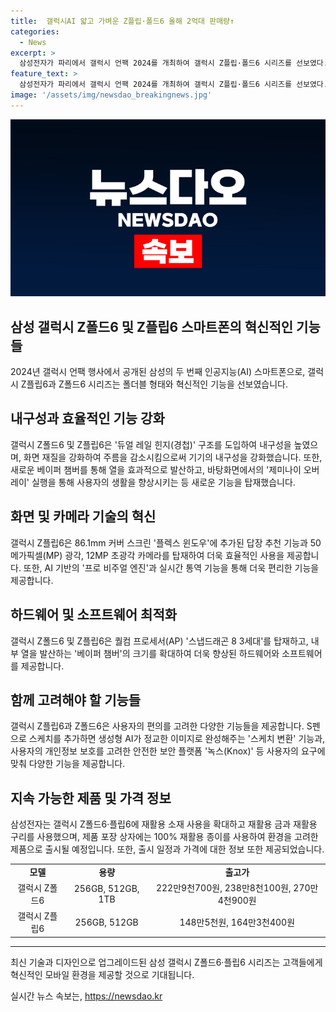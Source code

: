 ```yaml
---
title:  갤럭시AI 얇고 가벼운 Z플립·폴드6 올해 2억대 판매량↑
categories:
  - News
excerpt: >
  삼성전자가 파리에서 갤럭시 언팩 2024를 개최하여 갤럭시 Z플립·폴드6 시리즈를 선보였다. 노태문 삼성전자 MX사업부장은 2억 대 갤럭시 기기에서 갤럭시 AI를 사용할 수 있을 전망이라고 전했다. 특히, 폴드6은 내구성을 높이고 플립6은 열 발산 베이퍼 챔버를 도입했으며, 카메라와 배터리 등 다양한 기능이 업그레이드되었다. 또한, 스케치 변환 기능과 보안성을 강화한 새로운 폴더블 시리즈의 출시가 예정되어 있다.
feature_text: >
  삼성전자가 파리에서 갤럭시 언팩 2024를 개최하여 갤럭시 Z플립·폴드6 시리즈를 선보였다. 노태문 삼성전자 MX사업부장은 2억 대 갤럭시 기기에서 갤럭시 AI를 사용할 수 있을 전망이라고 전했다. 특히, 폴드6은 내구성을 높이고 플립6은 열 발산 베이퍼 챔버를 도입했으며, 카메라와 배터리 등 다양한 기능이 업그레이드되었다. 또한, 스케치 변환 기능과 보안성을 강화한 새로운 폴더블 시리즈의 출시가 예정되어 있다.
image: '/assets/img/newsdao_breakingnews.jpg'
---
```


<p><img src="/assets/img/newsdao_breakingnews.jpg" alt="bookingtag 속보" /></p>

<h2 data-ke-size="size26">삼성 갤럭시 Z폴드6 및 Z플립6 스마트폰의 혁신적인 기능들</h2>

<p data-ke-size="size16">2024년 갤럭시 언팩 행사에서 공개된 삼성의 두 번째 인공지능(AI) 스마트폰으로, 갤럭시 Z플립6과 Z폴드6 시리즈는 폴더블 형태와 혁신적인 기능을 선보였습니다.</p>

<h2 data-ke-size="size24">내구성과 효율적인 기능 강화</h2>

<p data-ke-size="size16">갤럭시 Z폴드6 및 Z플립6은 '듀얼 레일 힌지(경첩)' 구조를 도입하여 내구성을 높였으며, 화면 재질을 강화하여 주름을 감소시킴으로써 기기의 내구성을 강화했습니다. 또한, 새로운 베이퍼 챔버를 통해 열을 효과적으로 발산하고, 바탕화면에서의 '제미나이 오버레이' 실행을 통해 사용자의 생활을 향상시키는 등 새로운 기능을 탑재했습니다.</p>

<h2 data-ke-size="size24">화면 및 카메라 기술의 혁신</h2>

<p data-ke-size="size16">갤럭시 Z플립6은 86.1mm 커버 스크린 '플렉스 윈도우'에 추가된 답장 추천 기능과 50메가픽셀(MP) 광각, 12MP 초광각 카메라를 탑재하여 더욱 효율적인 사용을 제공합니다. 또한, AI 기반의 '프로 비주얼 엔진'과 실시간 통역 기능을 통해 더욱 편리한 기능을 제공합니다.</p>

<h2 data-ke-size="size24">하드웨어 및 소프트웨어 최적화</h2>

<p data-ke-size="size16">갤럭시 Z폴드6 및 Z플립6은 퀄컴 프로세서(AP) '스냅드래곤 8 3세대'를 탑재하고, 내부 열을 발산하는 '베이퍼 챔버'의 크기를 확대하여 더욱 향상된 하드웨어와 소프트웨어를 제공합니다.</p>

<h2 data-ke-size="size24">함께 고려해야 할 기능들</h2>

<p data-ke-size="size16">갤럭시 Z플립6과 Z폴드6은 사용자의 편의를 고려한 다양한 기능들을 제공합니다. S펜으로 스케치를 추가하면 생성형 AI가 정교한 이미지로 완성해주는 '스케치 변환' 기능과, 사용자의 개인정보 보호를 고려한 안전한 보안 플랫폼 '녹스(Knox)' 등 사용자의 요구에 맞춰 다양한 기능을 제공합니다.</p>

<h2 data-ke-size="size24">지속 가능한 제품 및 가격 정보</h2>

<p data-ke-size="size16">삼성전자는 갤럭시 Z폴드6·플립6에 재활용 소재 사용을 확대하고 재활용 금과 재활용 구리를 사용했으며, 제품 포장 상자에는 100% 재활용 종이를 사용하여 환경을 고려한 제품으로 출시될 예정입니다. 또한, 출시 일정과 가격에 대한 정보 또한 제공되었습니다.</p>

<table>
    <tr>
        <td style="text-align: center; height: 17px;"><b>모델</b></td>
        <td style="text-align: center; height: 17px;"><b>용량</b></td>
        <td style="text-align: center; height: 17px;"><b>출고가</b></td>
    </tr>
    <tr>
        <td style="text-align: center; height: 17px;">갤럭시 Z폴드6</td>
        <td style="text-align: center; height: 17px;">256GB, 512GB, 1TB</td>
        <td style="text-align: center; height: 17px;">222만9천700원, 238만8천100원, 270만4천900원</td>
    </tr>
    <tr>
        <td style="text-align: center; height: 17px;">갤럭시 Z플립6</td>
        <td style="text-align: center; height: 17px;">256GB, 512GB</td>
        <td style="text-align: center; height: 17px;">148만5천원, 164만3천400원</td>
    </tr>
</table>

<hr>

<p data-ke-size="size16">최신 기술과 디자인으로 업그레이드된 삼성 갤럭시 Z폴드6·플립6 시리즈는 고객들에게 혁신적인 모바일 환경을 제공할 것으로 기대됩니다.</p>
실시간 뉴스 속보는, <a href="https://newsdao.kr" rel="dofollow">https://newsdao.kr</a>


